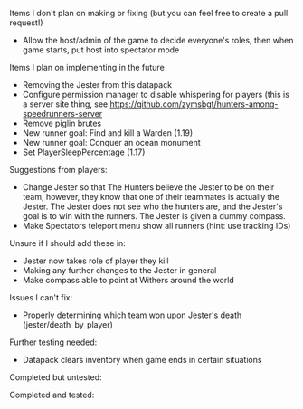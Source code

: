 Items I don't plan on making or fixing (but you can feel free to create a pull request!)
- Allow the host/admin of the game to decide everyone's roles, then when game starts, put host into spectator mode

Items I plan on implementing in the future
- Removing the Jester from this datapack
- Configure permission manager to disable whispering for players (this is a server site thing, see https://github.com/zymsbgt/hunters-among-speedrunners-server
- Remove piglin brutes
- New runner goal: Find and kill a Warden (1.19)
- New runner goal: Conquer an ocean monument
- Set PlayerSleepPercentage (1.17)

Suggestions from players:
- Change Jester so that The Hunters believe the Jester to be on their team, however, they know that one of their teammates is actually the Jester. The Jester does not see who the hunters are, and the Jester's goal is to win with the runners. The Jester is given a dummy compass.
- Make Spectators teleport menu show all runners (hint: use tracking IDs)

Unsure if I should add these in:
- Jester now takes role of player they kill
- Making any further changes to the Jester in general
- Make compass able to point at Withers around the world

Issues I can't fix:
- Properly determining which team won upon Jester's death (jester/death_by_player)

Further testing needed: 
- Datapack clears inventory when game ends in certain situations

Completed but untested:

Completed and tested: